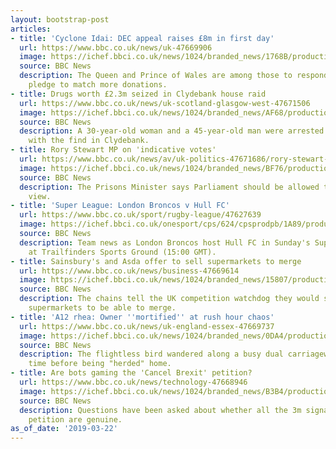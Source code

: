 ```yaml
---
layout: bootstrap-post
articles:
- title: 'Cyclone Idai: DEC appeal raises £8m in first day'
  url: https://www.bbc.co.uk/news/uk-47669906
  image: https://ichef.bbci.co.uk/news/1024/branded_news/1768B/production/_106138859_mediaitem106138858.jpg
  source: BBC News
  description: The Queen and Prince of Wales are among those to respond as ministers
    pledge to match more donations.
- title: Drugs worth £2.3m seized in Clydebank house raid
  url: https://www.bbc.co.uk/news/uk-scotland-glasgow-west-47671506
  image: https://ichef.bbci.co.uk/news/1024/branded_news/AF68/production/_106140944_111.png
  source: BBC News
  description: A 30-year-old woman and a 45-year-old man were arrested in connection
    with the find in Clydebank.
- title: Rory Stewart MP on 'indicative votes'
  url: https://www.bbc.co.uk/news/av/uk-politics-47671686/rory-stewart-mp-on-indicative-votes
  image: https://ichef.bbci.co.uk/news/1024/branded_news/BF76/production/_106141094_p074b3v3.jpg
  source: BBC News
  description: The Prisons Minister says Parliament should be allowed to express its
    view.
- title: 'Super League: London Broncos v Hull FC'
  url: https://www.bbc.co.uk/sport/rugby-league/47627639
  image: https://ichef.bbci.co.uk/onesport/cps/624/cpsprodpb/1A89/production/_106139760_abdull.jpg
  source: BBC News
  description: Team news as London Broncos host Hull FC in Sunday's Super League fixture
    at Trailfinders Sports Ground (15:00 GMT).
- title: Sainsbury's and Asda offer to sell supermarkets to merge
  url: https://www.bbc.co.uk/news/business-47669614
  image: https://ichef.bbci.co.uk/news/1024/branded_news/15807/production/_105717088_sainsbury_shopper_alamy.jpg
  source: BBC News
  description: The chains tell the UK competition watchdog they would sell up to 150
    supermarkets to be able to merge.
- title: 'A12 rhea: Owner ''mortified'' at rush hour chaos'
  url: https://www.bbc.co.uk/news/uk-england-essex-47669737
  image: https://ichef.bbci.co.uk/news/1024/branded_news/0DA4/production/_106129430_ostrich.jpg
  source: BBC News
  description: The flightless bird wandered along a busy dual carriageway at peak
    time before being "herded" home.
- title: Are bots gaming the 'Cancel Brexit' petition?
  url: https://www.bbc.co.uk/news/technology-47668946
  image: https://ichef.bbci.co.uk/news/1024/branded_news/B3B4/production/_106140064_gettyimages-1091378024.jpg
  source: BBC News
  description: Questions have been asked about whether all the 3m signatures on the
    petition are genuine.
as_of_date: '2019-03-22'
---
```


